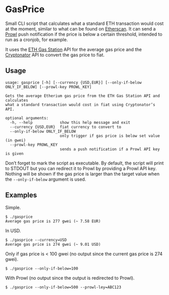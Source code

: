 # GasPrice

Small CLI script that calculates what a standard ETH transaction would cost at the moment, similar to what can be found on [Etherscan](https://etherscan.io/gastracker). It can send a [Prowl](https://www.prowlapp.com) push notification if the price is below a certain threshold, intended to run as a cronjob, for example.

It uses the [ETH Gas Station](https://www.ethgasstation.info) API for the average gas price and the [Cryptonator](https://www.cryptonator.com) API to convert the gas price to fiat.

## Usage

```
usage: gasprice [-h] [--currency {USD,EUR}] [--only-if-below ONLY_IF_BELOW] [--prowl-key PROWL_KEY]

Gets the average Etherium gas price from the ETH Gas Station API and calculates
what a standard transaction would cost in fiat using Cryptonator’s API.

optional arguments:
  -h, --help            show this help message and exit
  --currency {USD,EUR}  fiat currency to convert to
  --only-if-below ONLY_IF_BELOW
                        only trigger if gas price is below set value (in gwei)
  --prowl-key PROWL_KEY
                        sends a push notification if a Prowl API key is given
```

Don’t forget to mark the script as executable. By default, the script will print to STDOUT but you can redirect it to Prowl by providing a Prowl API key. Nothing will be shown if the gas price is larger than the target value when the `--only-if-below` argument is used.

## Examples

Simple.

```
$ ./gasprice
Average gas price is 277 gwei (~ 7.58 EUR)
```

In USD.

```
$ ./gasprice --currency=USD
Average gas price is 274 gwei (~ 9.01 USD)
```

Only if gas price is < 100 gwei (no output since the current gas price is 274 gwei).

```
$ ./gasprice --only-if-below=100
```

With Prowl (no output since the output is redirected to Prowl).

```
$ ./gasprice --only-if-below=500 --prowl-ley=ABC123
```
